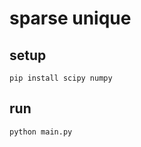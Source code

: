 # sparse unique

## setup

```shell
pip install scipy numpy
```

## run

```shell
python main.py
```
